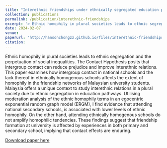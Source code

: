 ```yaml
---
title: "Interethnic friendships under ethnically segregated education pathways in Malaysia"
collection: publications
permalink: /publication/interethnic-friendships
excerpt: '> Ethnic homophily in plural societies leads to ethnic segregation and the perpetuation of social inequalities. The Contact Hypothesis posits that intergroup contact can reduce prejudice and improve interethnic relations. This paper examines how intergroup contact in national schools and the lack thereof in ethnically homogenous schools affects the extent of homophily in the friendship networks of Malaysian university students. Malaysia offers a unique context to study interethnic relations in a plural society due to ethnic segregation in education pathways. Utilising moderation analysis of the ethnic homophily terms in an egocentric exponential random graph model (ERGM), I find evidence that attending national secondary schools, is associated with lower levels of ethnic homophily. On the other hand, attending ethnically homogenous schools do not amplify homophilic tendencies. These findings suggest that friendship formation at university is affected by experiences in both primary and secondary school, implying that contact effects are enduring.'
date: 2024-02-07
venue: 
paperurl: 'http://hansonchongzz.github.io/files/interethnic-friendships.pdf'
citation: 
---
```


Ethnic homophily in plural societies leads to ethnic segregation and the perpetuation of social inequalities. The Contact Hypothesis posits that intergroup contact can reduce prejudice and improve interethnic relations. This paper examines how intergroup contact in national schools and the lack thereof in ethnically homogenous schools affects the extent of homophily in the friendship networks of Malaysian university students. Malaysia offers a unique context to study interethnic relations in a plural society due to ethnic segregation in education pathways. Utilising moderation analysis of the ethnic homophily terms in an egocentric exponential random graph model (ERGM), I find evidence that attending national secondary schools, is associated with lower levels of ethnic homophily. On the other hand, attending ethnically homogenous schools do not amplify homophilic tendencies. These findings suggest that friendship formation at university is affected by experiences in both primary and secondary school, implying that contact effects are enduring. 

[Download paper here](http://hansonchongzz.github.io/files/interethnic-friendships.pdf)
